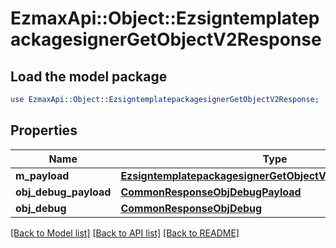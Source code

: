 # EzmaxApi::Object::EzsigntemplatepackagesignerGetObjectV2Response

## Load the model package
```perl
use EzmaxApi::Object::EzsigntemplatepackagesignerGetObjectV2Response;
```

## Properties
Name | Type | Description | Notes
------------ | ------------- | ------------- | -------------
**m_payload** | [**EzsigntemplatepackagesignerGetObjectV2ResponseMPayload**](EzsigntemplatepackagesignerGetObjectV2ResponseMPayload.md) |  | 
**obj_debug_payload** | [**CommonResponseObjDebugPayload**](CommonResponseObjDebugPayload.md) |  | [optional] 
**obj_debug** | [**CommonResponseObjDebug**](CommonResponseObjDebug.md) |  | [optional] 

[[Back to Model list]](../README.md#documentation-for-models) [[Back to API list]](../README.md#documentation-for-api-endpoints) [[Back to README]](../README.md)


